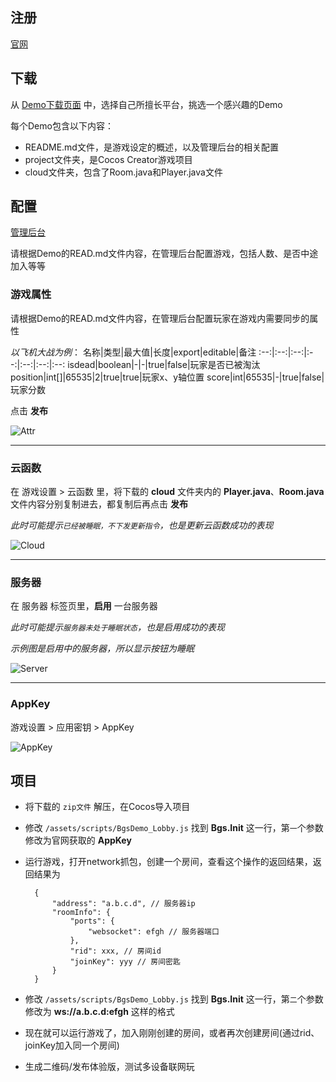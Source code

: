 
## 注册

[官网](https://game.bmob.cn)

## 下载

从 [Demo下载页面](https://game.bmob.cn/download) 中，选择自己所擅长平台，挑选一个感兴趣的Demo
    
每个Demo包含以下内容：

- README.md文件，是游戏设定的概述，以及管理后台的相关配置
- project文件夹，是Cocos Creator游戏项目
- cloud文件夹，包含了Room.java和Player.java文件

## 配置

[管理后台](https://game.bmob.cn/console)

请根据Demo的READ.md文件内容，在管理后台配置游戏，包括人数、是否中途加入等等

### 游戏属性

请根据Demo的READ.md文件内容，在管理后台配置玩家在游戏内需要同步的属性

*以飞机大战为例*：
名称|类型|最大值|长度|export|editable|备注
:--:|:--:|:--:|:--:|:--:|:--:|:--:
isdead|boolean|-|-|true|false|玩家是否已被淘汰
position|int[]|65535|2|true|true|玩家x、y轴位置
score|int|65535|-|true|false|玩家分数

点击 **发布** 

![Attr](https://bmob-cdn-14496.b0.upaiyun.com/2018/04/10/969d75ac40a48def80e1aaab031db534.jpg)

----

### 云函数

在 游戏设置 > 云函数 里，将下载的 **cloud** 文件夹内的 **Player.java**、**Room.java** 文件内容分别复制进去，都复制后再点击 **发布**

*此时可能提示`已经被睡眠，不下发更新指令`，也是更新云函数成功的表现*


![Cloud](https://bmob-cdn-14496.b0.upaiyun.com/2018/04/10/f052c8d34011d16c8095bcf9cc6af519.jpg)

----

### 服务器

在 服务器 标签页里，**启用** 一台服务器

*此时可能提示`服务器未处于睡眠状态`，也是启用成功的表现*

*示例图是启用中的服务器，所以显示按钮为睡眠*

![Server](https://bmob-cdn-14496.b0.upaiyun.com/2018/04/10/e94ef77840c4c89380026a27ed36d695.jpg)

----

### AppKey

游戏设置 > 应用密钥 > AppKey

![AppKey](https://bmob-cdn-14496.b0.upaiyun.com/2018/04/10/9e583f0140450b708063a0f598bdc99c.jpg)

## 项目

- 将下载的 `zip文件` 解压，在Cocos导入项目
- 修改 `/assets/scripts/BgsDemo_Lobby.js` 找到 **Bgs.Init** 这一行，第`一`个参数修改为官网获取的 **AppKey**
- 运行游戏，打开network抓包，创建一个房间，查看这个操作的返回结果，返回结果为

        {
            "address": "a.b.c.d", // 服务器ip
            "roomInfo": {
                "ports": {
                    "websocket": efgh // 服务器端口
                },
                "rid": xxx, // 房间id
                "joinKey": yyy // 房间密匙
            }
        }
- 修改 `/assets/scripts/BgsDemo_Lobby.js` 找到 **Bgs.Init** 这一行，第`二`个参数修改为 **ws://a.b.c.d:efgh**  这样的格式
- 现在就可以运行游戏了，加入刚刚创建的房间，或者再次创建房间(通过rid、joinKey加入同一个房间)
- 生成二维码/发布体验版，测试多设备联网玩



